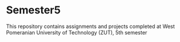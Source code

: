 # Semester5
This repository contains assignments and projects completed at West Pomeranian University of Technology (ZUT), 5th semester
